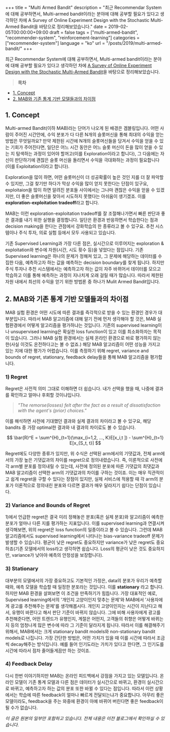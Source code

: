 +++
title = "Multi Armed Bandit"
description = "최근 Recommendar System에 대해 공부하면서, Multi-armed bandit이라는 분야에 대해 공부할 필요가 있다고 생각하던 차에 A Survey of Online Experiment Design with the Stochastic Multi-Armed Bandit을 바탕으로 정리해보았습니다."
date = 2019-02-05T00:00:00+09:00
draft = false
tags = ["multi-armed-bandit", "recommender-system", "reinforcement-learning"]
categories = ["recommender-system"]
language = "ko"
url = "/posts/2019/multi-armed-bandit/"
+++

최근 Recommendar System에 대해 공부하면서, Multi-armed bandit이라는 분야에 대해 공부할 필요가 있다고 생각하던 차에 [A Survey of Online Experiment Design with the Stochastic Multi-Armed Bandit](https://arxiv.org/abs/1510.00757)을 바탕으로 정리해보았습니다.

> **목차**
- [1. Concept](#1-concept)
- [2. MAB와 기존 통계 기반 모델들과의 차이점](#2-mab와-기존-통계-기반-모델들과의-차이점)

## 1. Concept

Multi-armed Bandit(이하 MAB)라는 단어가 나오게 된 배경은 겜블링입니다. 어떤 사람이 주어진 시간안에, 수익 분포가 다 다른 N개의 슬롯머신을 통해 최대의 수익을 얻는 방법은 무엇일까요? 만약 제한된 시간에 N개의 슬롯머신들을 당겨서 수익을 얻을 수 있는 기회가 주어진다면, 일단은 어느 시간 동안은 어느 슬롯 머신이 돈을 많이 얻을 수 있는 지 탐색하는 과정이 있어야 할꺼고(이를 Exploration이라고 합니다), 그 다음에는 자신이 판단하기에 괜찮은 슬롯 머신을 돌리면서 수익을 극대화하는 과정이 필요합니다(이를 Exploitation이라고 합니다).

Exploration을 많이 하면, 어떤 슬롯머신이 더 성공확률이 높은 것인 지를 더 잘 파악할 수 있지만, 그걸 찾기만 하다가 막상 수익을 많이 얻지 못한다는 단점이 있구요, exploitaion을 많이 하면 알려진 분포들 사이에서는 그나마 괜찮은 수익을 얻을 수 있겠지만, 더 좋은 슬롯머신을 찾아서 시도하지 못했다는 아쉬움이 생기겠죠. 이를 **exploration-exploitation tradeoff**라고 합니다.

MAB는 이런 exploration-exploitation tradeoff를 잘 조절해나가면서 빠른 판단과 좋은 결과를 내기 위한 실행을 결정합니다. 일단은 환경과 반응하면서 학습한다는 점과 decision making을 한다는 관점에서 강화학습의 한 종류라고 볼 수 있구요. 추천 시스템이나 주식 투자, 의료 실험 등에서 모두 사용되고 있습니다.

기존 Supervised Learning과 가장 다른 점은, 실시간으로 이루어지는 exploration & exploitation와 변수에 자원(시간, 시도 횟수 등)을 넣었다는 점입니다. 기존 Supervised learning은 하나의 문제가 정해져 있고, 그 문제에 해당하는 데이터를 수집한 다음, 예측하고자 하는 값을 예측하는 decision boundary를 찾게 됩니다. 하지만 주식 투자나 추천 시스템에서는 예측하고자 하는 값이 자주 바뀌어서 데이터를 모으고 학습하고 이를 통해 예측하는 과정이 지나치게 오래 걸릴 때가 많습니다. 따라서 제한된 자원 내에서 최선의 수익을 얻기 위한 방법론 중 하나가 Mulit Armed Bandit입니다.

## 2. MAB와 기존 통계 기반 모델들과의 차이점

MAB 실험 환경은 어떤 시도에 따른 결과를 즉각적으로 받을 수 있는 환경인 경우가 대부분입니다. 따라서 MAB 알고리즘에 대해 알기 전에 먼저 생각해야 할 것은, MAB 실험환경에서 어떻게 알고리즘을 평가하냐는 것입니다. 기존의 supervised learning이나 unsupervised learning은 확실한 loss function이 있고 이를 최소화하자는 목적이 있습니다. 그러나 MAB 실험 환경에서는 실제 온라인 환경으로 바로 평가하지 않는 한(사실 이것도 온전하다고는 볼 수 없죠.) 해당 MAB 알고리즘이 어떤 성능을 가지고 있는 지에 대한 평가가 어렵습니다. 이를 측정하기 위해 regret, variance and bounds of regret, stationary, feedback delay들을 통해 MAB 알고리즘을 평가합니다.

### 1) Regret

Regret은 사전적 의미 그대로 이해하면 더 쉽습니다. 내가 선택을 했을 때, 나중에 결과를 확인하고 얼마나 후회할 것이냐입니다.

> *"The remorse(losses) felt after the fact as a result of dissatisfaction with the agent's (prior) choices."*

이를 해석하면 사전에 기대했던 결과와 실제 결과의 차이라고 볼 수 있구요, 해당 bandits 중 가장 optimal한 결과와 내 결과의 차이로도 볼 수 있습니다. 

$$
\bar{R}^E = \sum^{H}_{t=1}(\max_{i=1,2, ..., K}E[x_i,t ]) - \sum^{H}_{t=1} E[x_{S_t, t}]
$$

Regret에도 다양한 종류가 있지만, 위 수식은 선택된 arm에서의 기댓값과, 전체 arm에서의 가장 높은 기댓값과의 차이를 regret으로 정의내렸습니다. 즉, 이론적으로 사전에 각 arm별 분포를 정의내릴 수 있는데, 사전에 정의된 분포에 따른 기댓값의 최댓값과 MAB 알고리즘이 선택한 arm의 기댓값과의 차이를 구하는 것이죠. 이는 매우 직관적이고 쉽게 regret을 구할 수 있다는 장점이 있지만, 실제 서비스에 적용할 때 각 arm의 분포가 이론적으로 정의내린 분포와 다르면 결과가 매우 달라지기 쉽다는 단점이 있습니다.

### 2) Variance and Bounds of Regret

1)에서 언급한 regret은 결국 미리 정해놓은 분포(혹은 실제 분포)와 알고리즘이 예측한 분포가 얼마나 다른 지를 평가하는 지표입니다. 이를 supervised learning과 연결시켜 생각해보면, 위의 regret은 loss function의 일종이라고 볼 수 있습니다. 그런데 MAB 알고리즘에서도 supervised learning에서 나타나는 bias-variance tradeoff 문제가 발생할 수 있습니다. 평균이 낮은 regret도 중요하지만 variance가 낮은 regret도 중요하죠(기존 모델에서의 loss라고 생각하면 쉽습니다. Loss의 평균이 낮은 것도 중요하지만, variance가 낮아야 예측의 안정성을 보장합니다).

### 3) Stationary

대부분의 모델에서의 가장 중요하고도 기본적인 가정은, data의 분포가 우리가 예측할 때와, 예측 모델을 학습할 때 일정한 분포라는 것입니다. 이를 **stationary** 라고 합니다. 하지만 MAB 환경을 살펴보면 이 조건을 만족하기가 힘듭니다. 가장 대표적인 예로, Supervised learning에서의 '개인지 고양이인지 맞추는 문제'와 MAB에서 '사용자에게 광고를 추천해주는 문제'를 생각해봅시다. 개인지 고양이인지는 시간이 지난다고 해서, 유행이 바뀐다고 해서 판단 기준이 바뀌지 않습니다. 그에 비해 사용자에게 광고를 추천해준다면, 어떤 트렌드가 유행인지, 계절은 어떤지, 고객들의 취향은 어떻게 바뀌는 지 등의 엄청나게 많은 변수에 따라 그 기준이 달라지게 됩니다. 따라서 이를 해결해주기 위해서, MAB에서는 크게 stationary bandit models와 non-stationary bandit models로 나집니다. 가장 간단한 방법은, 어떤 가치가 있을 때 이를 시간에 따라서 조금씩 decay해주는 방식입니다. 예를 들어 인기도라는 가치가 있다고 한다면, 그 인기도를 시간에 따라서 점차 줄어들게끔만 하는 것이죠.

### 4) Feedback Delay

다시 한번 이야기하지만 MAB는 온라인 피드백에서 강점을 가지고 있는 모델입니다. 온라인 모델이 기존 통계 모델과 다른 점은 데이터가 실시간으로 바뀌고, 환경이 실시간으로 바뀌고, 예측하고자 하는 값의 분포 또한 바뀔 수 있다는 점입니다. 따라서 이런 상황에서는 학습에 따른 feedback이 얼마나 빠르게 전달되는냐가 중요합니다. 아무리 좋은 모델이라도, feedback을 주는 와중에 환경이 아예 바뀌어 버린다면 좋은 feedback이 될 수가 없습니다.

*이 글은 원본의 일부만 포함하고 있습니다. 전체 내용은 이전 블로그에서 확인하실 수 있습니다.* 